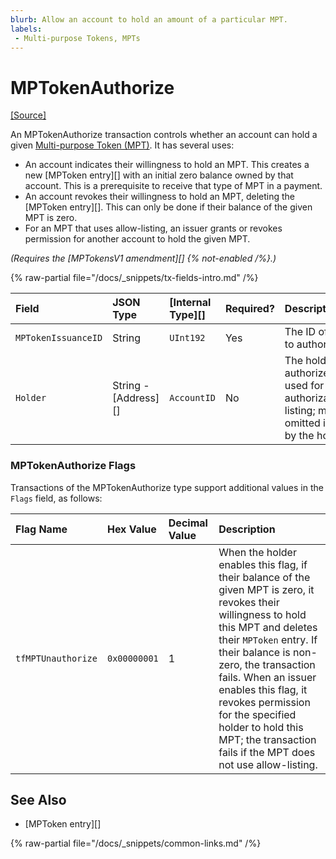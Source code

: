 ```yaml
---
blurb: Allow an account to hold an amount of a particular MPT.
labels:
 - Multi-purpose Tokens, MPTs
---
```


# MPTokenAuthorize
[[Source]](https://github.com/XRPLF/rippled/blob/master/src/xrpld/app/tx/detail/MPTokenAuthorize.cpp "Source")

An MPTokenAuthorize transaction controls whether an account can hold a given [Multi-purpose Token (MPT)](../../../../concepts/tokens/fungible-tokens/multi-purpose-tokens.md). It has several uses:

- An account indicates their willingness to hold an MPT. This creates a new [MPToken entry][] with an initial zero balance owned by that account. This is a prerequisite to receive that type of MPT in a payment.
- An account revokes their willingness to hold an MPT, deleting the [MPToken entry][]. This can only be done if their balance of the given MPT is zero.
- For an MPT that uses allow-listing, an issuer grants or revokes permission for another account to hold the given MPT.

_(Requires the [MPTokensV1 amendment][] {% not-enabled /%}.)_

{% raw-partial file="/docs/_snippets/tx-fields-intro.md" /%}

| Field               | JSON Type            | [Internal Type][] | Required? | Description |
|:--------------------|:---------------------|:------------------|:----------|:------------|
| `MPTokenIssuanceID` | String               | `UInt192`         | Yes       | The ID of the MPT to authorize. |
| `Holder`            | String - [Address][] | `AccountID`       | No        | The holder to authorize. Only used for authorization/allow-listing; must be omitted if submitted by the holder. |

### MPTokenAuthorize Flags

Transactions of the MPTokenAuthorize type support additional values in the `Flags` field, as follows:

| Flag Name          | Hex Value    | Decimal Value | Description                   |
|:-------------------|:-------------|:--------------|:------------------------------|
| `tfMPTUnauthorize` | `0x00000001` | 1             | When the holder enables this flag, if their balance of the given MPT is zero, it revokes their willingness to hold this MPT and deletes their `MPToken` entry. If their balance is non-zero, the transaction fails. When an issuer enables this flag, it revokes permission for the specified holder to hold this MPT; the transaction fails if the MPT does not use allow-listing. |

## See Also

- [MPToken entry][]

{% raw-partial file="/docs/_snippets/common-links.md" /%}
